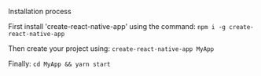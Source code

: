 Installation process
 
 First install 'create-react-native-app' using the command:
 `npm i -g create-react-native-app`
 
 Then create your project using:
 `create-react-native-app MyApp`
 
 Finally: 
 `cd MyApp && yarn start`
 

